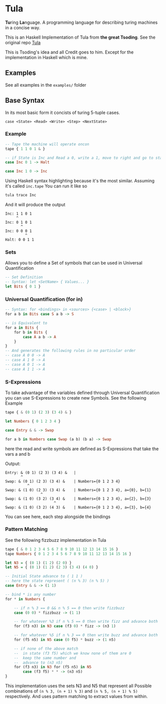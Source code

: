 # Tula
**Tu**ring **La**nguage. A programming language for describing turing machines in a concise way.

This is an Haskell Implementation of Tula from **the great Tsoding**. See the original repo [Tula](https://github.com/tsoding/tula)

This is Tsoding's idea and all Credit goes to him.
Except for the implementation in Haskell which is mine.

## Examples
See all examples in the `examples/` folder

## Base Syntax
In its most basic form it concists of turing 5-tuple cases.
```
case <State> <Read> <Write> <Step> <NextState>
```

### Example
```hs
-- Tape the machine will operate oncon
tape { 1 1 0 1 & }

-- if State is Inc and Read a 0, write a 1, move to right and go to state Halt
case Inc 0 1 -> Halt

case Inc 1 0 -> Inc

```
Using Haskell syntax highlighting because it's the most similar.
Assuming it's called `inc.tape` You can run it like so
```bash
tula trace Inc
```
And it will produce the output
```
Inc: 1 1 0 1
     ^
Inc: 0 1 0 1
       ^
Inc: 0 0 0 1
         ^
Halt: 0 0 1 1
```

### Sets 
Allows you to define a Set of symbols that can be used in Universal Quantification
```hs
-- Set Definition
-- Syntax: let <SetName> { Values... }
let Bits { 0 1 }
```

### Universal Quantification (for in)
```hs
-- Syntax: for <bindings> in <sources> {<case> | <block>}
for a b in Bits case S a b -> S

-- is Equivalent to
for a in Bits {
    for b in Bits {
        case A a b -> A
    }
}
-- And generates the following rules in no particular order
-- case A 0 0 -> A
-- case A 1 0 -> A
-- case A 0 1 -> A
-- case A 1 1 -> A
```

### S-Expressions
To take advantage of the variables defined through Universal Quantification you can use S-Expressions
to create new Symbols. See the following Example

```hs
tape { & (0 1) (2 3) (3 4) & }

let Numbers { 0 1 2 3 4 }

case Entry & & -> Swap

for a b in Numbers case Swap (a b) (b a) -> Swap
```
here the read and write symbols are defined as S-Expressions that take the vars a and b

Output:
```
Entry: & (0 1) (2 3) (3 4) &   | 
       ^
Swap: & (0 1) (2 3) (3 4) &    | Numbers={0 1 2 3 4}
          ^
Swap: & (1 0) (2 3) (3 4) &    | Numbers={0 1 2 3 4}, a={0}, b={1}
                ^
Swap: & (1 0) (3 2) (3 4) &    | Numbers={0 1 2 3 4}, a={2}, b={3}
                      ^
Swap: & (1 0) (3 2) (4 3) &    | Numbers={0 1 2 3 4}, a={3}, b={4}
```
You can see here, each step alongside the bindings

### Pattern Matching
See the following fizzbuzz implementation in Tula
```hs
tape { & 0 1 2 3 4 5 6 7 8 9 10 11 12 13 14 15 16 }
tape Numbers { 0 1 2 3 4 5 6 7 8 9 10 11 12 13 14 15 16 }

let N3 = { (0 1) (1 2) (2 0) }
let N5 = { (0 1) (1 2) (2 3) (3 4) (4 0) }

-- Initial State advance to ( 1 1 )
-- here the state represent ( (n % 3) (n % 5) )
case Entry & & -> (1 1)

-- bind * is any number
for * in Numbers {

    -- if n % 3 == 0 && n % 5 == 0 then write fizzbuzz
    case (0 0) * fizzbuzz -> (1 1)				

    -- for whatever %3 if n % 5 == 0 then write fizz and advance both
    for (f3 n3) in N3 case (f3 0) * fizz -> (n3 1)

    -- for whatever %5 if n % 3 == 0 then write buzz and advance both
    for (f5 n5) in N5 case (0 f5) * buzz -> (1 n5)

    -- if none of the above match
    --  in state (f3 f5) which we know none of them are 0
    --  keep the same number and
    --  advance to (n3 n5)
    for (f3 n3) in N3 for (f5 n5) in N5
        case (f3 f5) * * -> (n3 n5)
}
```
This implementation uses the sets N3 and N5 that represent all Possible combinations of `(n % 3, (n + 1) % 3)` 
and `(n % 5, (n + 1) % 5)` respectively. And uses pattern matching to extract values from within.



